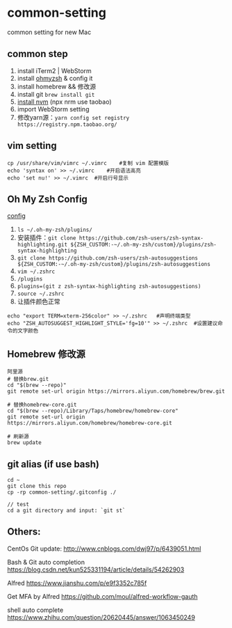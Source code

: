 # common-setting
common setting for new Mac

## common step
1. install iTerm2 | WebStorm
1. install [ohmyzsh](https://ohmyz.sh/#install)  & config it
1. install homebrew && 修改源
1. install git `brew install git`
1. [install nvm](https://github.com/nvm-sh/nvm#installing-and-updating)  (npx nrm use taobao)
2. import WebStorm setting
3. 修改yarn源：`yarn config set registry https://registry.npm.taobao.org/`


## vim setting
```
cp /usr/share/vim/vimrc ~/.vimrc	#复制 vim 配置模版
echo 'syntax on' >> ~/.vimrc	#开启语法高亮
echo 'set nu!' >> ~/.vimrc	#开启行号显示
```

## Oh My Zsh Config
[config](https://sspai.com/post/55176)
1. `ls ~/.oh-my-zsh/plugins/`
1. 安装插件：`git clone https://github.com/zsh-users/zsh-syntax-highlighting.git ${ZSH_CUSTOM:-~/.oh-my-zsh/custom}/plugins/zsh-syntax-highlighting`
2. `git clone https://github.com/zsh-users/zsh-autosuggestions ${ZSH_CUSTOM:-~/.oh-my-zsh/custom}/plugins/zsh-autosuggestions`
3. `vim ~/.zshrc`
4. `/plugins`
5. `plugins=(git z zsh-syntax-highlighting zsh-autosuggestions)`
6. `source ~/.zshrc`
7. 让插件颜色正常
```
echo "export TERM=xterm-256color" >> ~/.zshrc	#声明终端类型
echo "ZSH_AUTOSUGGEST_HIGHLIGHT_STYLE='fg=10'" >> ~/.zshrc	#设置建议命令的文字颜色
```

## Homebrew 修改源
```
阿里源
# 替换brew.git
cd "$(brew --repo)"
git remote set-url origin https://mirrors.aliyun.com/homebrew/brew.git

# 替换homebrew-core.git
cd "$(brew --repo)/Library/Taps/homebrew/homebrew-core"
git remote set-url origin https://mirrors.aliyun.com/homebrew/homebrew-core.git

# 刷新源
brew update
```

## git alias (if use bash)
```
cd ~
git clone this repo
cp -rp common-setting/.gitconfig ./

// test
cd a git directory and input: `git st`
```


## Others:
CentOs Git update:
http://www.cnblogs.com/dwj97/p/6439051.html

Bash & Git auto completion
https://blog.csdn.net/kun525331194/article/details/54262903

Alfred
https://www.jianshu.com/p/e9f3352c785f

Get MFA by Alfred
https://github.com/moul/alfred-workflow-gauth

shell auto complete
https://www.zhihu.com/question/20620445/answer/1063450249


